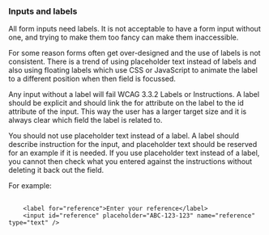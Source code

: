 ### Inputs and labels

All form inputs need labels. It is not acceptable to have a form input without one, and trying to make them too fancy can make them inaccessible.

For some reason forms often get over-designed and the use of labels is not consistent. There is a trend of using placeholder text instead of labels and also using floating labels which use CSS or JavaScript to animate the label to a different position when then field is focussed.

Any input without a label will fail WCAG 3.3.2 Labels or Instructions. A label should be explicit and should link the for attribute on the label to the id attribute of the input. This way the user has a larger target size and it is always clear which field the label is related to.

You should not use placeholder text instead of a label. A label should describe instruction for the input, and placeholder text should be reserved for an example if it is needed. If you use placeholder text instead of a label, you cannot then check what you entered against the instructions without deleting it back out the field.

For example:
<pre>
  <code class="html">
    &lt;label for="reference">Enter your reference&lt;/label>
    &lt;input id="reference" placeholder="ABC-123-123" name="reference" type="text" />
  </code>
</pre>
